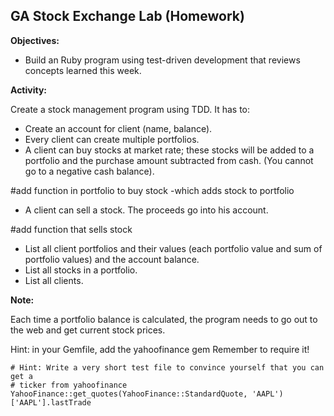 ## GA Stock Exchange Lab (Homework)

**Objectives:**

* Build an Ruby program using test-driven development that reviews concepts learned this week.

**Activity:**

Create a stock management program using TDD. It has to:
* Create an account for client (name, balance).
* Every client can create multiple portfolios.
* A client can buy stocks at market rate; these stocks will be added to a portfolio and the purchase amount subtracted from cash. (You cannot go to a negative cash balance).

#add function in portfolio to buy stock
  -which adds stock to portfolio


* A client can sell a stock. The proceeds go into his account.

#add function that sells stock


* List all client portfolios and their values (each portfolio value and sum of portfolio values) and the account balance.
* List all stocks in a portfolio.
* List all clients.

**Note:**

Each time a portfolio balance is calculated, the program needs to go out to the web and get current
stock prices.

Hint: in your Gemfile, add the yahoofinance gem
Remember to require it!


```
# Hint: Write a very short test file to convince yourself that you can get a
# ticker from yahoofinance
YahooFinance::get_quotes(YahooFinance::StandardQuote, 'AAPL')['AAPL'].lastTrade
```
